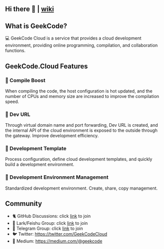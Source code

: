 ## Hi there 👋 | [wiki](https://github.com/gcodecloud/geekcode.cloud/wiki)
## What is GeekCode?
💻 GeekCode Cloud is a service that provides a cloud development environment, providing online programming, compilation, and collaboration functions.
## GeekCode.Cloud Features

### 🚀 Compile Boost 


When compiling the code, the host configuration is hot updated, and the number of CPUs and memory size are increased to improve the compilation speed.


### 🔗 Dev URL 

Through virtual domain name and port forwarding, Dev URL is created, and the internal API of the cloud environment is exposed to the outside through the gateway. Improve development efficiency.


### 📃 Development Template 

Process configuration, define cloud development templates, and quickly build a development environment.

### 🌲 Development Environment Management 

Standardized development environment. Create, share, copy management.

## Community
- 🐈 GitHub Discussions: click [link](https://github.com/gcodecloud/geekcode.cloud/discussions)
 to join
- 👥 Lark/Feishu Group: click [link](https://applink.feishu.cn/client/chat/chatter/add_by_link?link_token=381ma10a-4d3f-473c-acd4-ff238c12153a) to join
- 💬 Telegram Group: click [link](https://t.me/GeekCodeCloud) to join
- 🐦 Twitter: https://twitter.com/GeekCodeCloud
- 📰 Medium: https://medium.com/@geekcode
